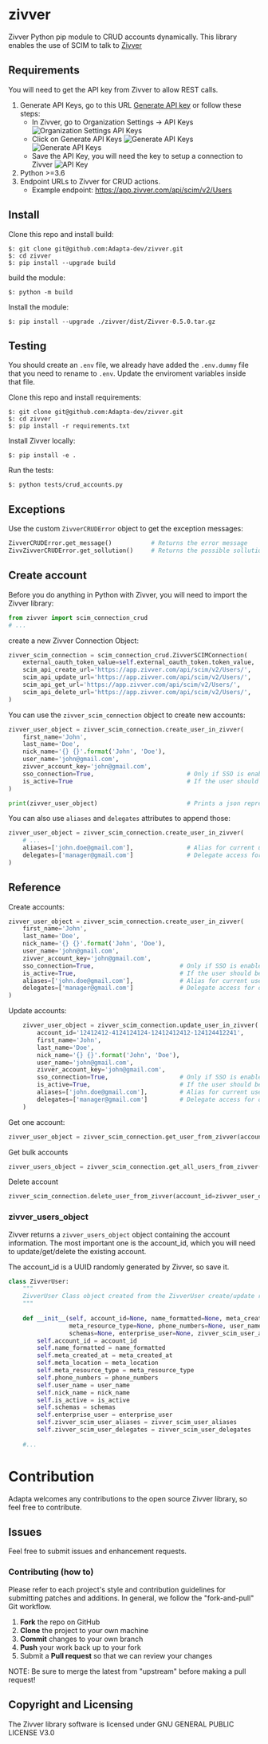 # zivver
Zivver Python pip module to CRUD accounts dynamically.
This library enables the use of SCIM to talk to [Zivver](https://www.zivver.com)

## Requirements
You will need to get the API key from Zivver to allow REST calls.

1. Generate API Keys, go to this URL [Generate API key](https://app.zivver.com/organization/api-keys)
or follow these steps:
   * In Zivver, go to Organization Settings -> API Keys
     ![Organization Settings API Keys](./images/zivver1.png "Organization Settings API Keys")
   * Click on Generate API Keys
     ![Generate API Keys](./images/zivver2.png "Generate API Keys")
     ![Generate API Keys](./images/zivver3.png "Generate API Keys")
   * Save the API Key, you will need the key to setup a connection to Zivver
     ![API Key](./images/zivver4.png "API Key")
2. Python >=3.6
3. Endpoint URLs to Zivver for CRUD actions.
   * Example endpoint: https://app.zivver.com/api/scim/v2/Users
    
## Install
Clone this repo and install build:

    $: git clone git@github.com:Adapta-dev/zivver.git
    $: cd zivver
    $: pip install --upgrade build
    
build the module:

    $: python -m build

Install the module:

    $: pip install --upgrade ./zivver/dist/Zivver-0.5.0.tar.gz


## Testing
You should create an `.env` file, we already have added the `.env.dummy` file that you need to rename to `.env`.
Update the enviroment variables inside that file.

Clone this repo and install requirements:

    $: git clone git@github.com:Adapta-dev/zivver.git
    $: cd zivver
    $: pip install -r requirements.txt

Install Zivver locally:

    $: pip install -e .

Run the tests:

    $: python tests/crud_accounts.py

## Exceptions
Use the custom `ZivverCRUDError` object to get the exception messages:

```python
ZivverCRUDError.get_message()           # Returns the error message
ZivvZivverCRUDError.get_sollution()     # Returns the possible sollution
```

## Create account
Before you do anything in Python with Zivver, you will need to import the Zivver library:

```python
from zivver import scim_connection_crud
# ...
```

create a new Zivver Connection Object:

```python
zivver_scim_connection = scim_connection_crud.ZivverSCIMConnection(
    external_oauth_token_value=self.external_oauth_token.token_value,    # Generated API key
    scim_api_create_url='https://app.zivver.com/api/scim/v2/Users/',     # Endpoint URL from Zivver
    scim_api_update_url='https://app.zivver.com/api/scim/v2/Users/',     # Endpoint URL from Zivver
    scim_api_get_url='https://app.zivver.com/api/scim/v2/Users/',        # Endpoint URL from Zivver
    scim_api_delete_url='https://app.zivver.com/api/scim/v2/Users/',     # Endpoint URL from Zivver
)
```

You can use the `zivver_scim_connection` object to create new accounts:

```python
zivver_user_object = zivver_scim_connection.create_user_in_zivver(
    first_name='John',
    last_name='Doe',
    nick_name='{} {}'.format('John', 'Doe'),
    user_name='john@gmail.com',
    zivver_account_key='john@gmail.com',
    sso_connection=True,                          # Only if SSO is enabled
    is_active=True                                # If the user should be active upon creation
)

print(zivver_user_object)                         # Prints a json represetation of the object
```

You can also use `aliases` and `delegates` attributes to append those:

```python
zivver_user_object = zivver_scim_connection.create_user_in_zivver(
    # ...
    aliases=['john.doe@gmail.com'],               # Alias for current user
    delegates=['manager@gmail.com']               # Delegate access for other users
)
```

## Reference
Create accounts:

```python
zivver_user_object = zivver_scim_connection.create_user_in_zivver(
    first_name='John',
    last_name='Doe',
    nick_name='{} {}'.format('John', 'Doe'),
    user_name='john@gmail.com',
    zivver_account_key='john@gmail.com',
    sso_connection=True,                        # Only if SSO is enabled
    is_active=True,                             # If the user should be active upon creation
    aliases=['john.doe@gmail.com'],             # Alias for current user
    delegates=['manager@gmail.com']             # Delegate access for other users    
)
```
Update accounts:

```python
    zivver_user_object = zivver_scim_connection.update_user_in_zivver(
        account_id='12412412-4124124124-12412412412-124124412241',
        first_name='John',
        last_name='Doe',
        nick_name='{} {}'.format('John', 'Doe'),
        user_name='john@gmail.com',
        zivver_account_key='john@gmail.com',
        sso_connection=True,                    # Only if SSO is enabled
        is_active=True,                         # If the user should be active upon creation
        aliases=['john.doe@gmail.com'],         # Alias for current user
        delegates=['manager@gmail.com']         # Delegate access for other users    
    )
```


Get one account:

```python
zivver_user_object = zivver_scim_connection.get_user_from_zivver(account_id=zivver_user_object.account_id)
```
Get bulk accounts

```python
zivver_users_object = zivver_scim_connection.get_all_users_from_zivver()
```
Delete account

```python
zivver_scim_connection.delete_user_from_zivver(account_id=zivver_user_object.account_id)
```

### zivver_users_object
Zivver returns a `zivver_users_object` object containing the account information.
The most important one is the account_id, which you will need to update/get/delete the existing account.

The account_id is a UUID randomly generated by Zivver, so save it.

```python
class ZivverUser:
    """
    ZivverUser Class object created from the ZivverUser create/update response
    """
    
    def __init__(self, account_id=None, name_formatted=None, meta_created_at=None, meta_location=None,
                 meta_resource_type=None, phone_numbers=None, user_name=None, nick_name=None, is_active=False,
                 schemas=None, enterprise_user=None, zivver_scim_user_aliases=None, zivver_scim_user_delegates=None):
        self.account_id = account_id
        self.name_formatted = name_formatted
        self.meta_created_at = meta_created_at
        self.meta_location = meta_location
        self.meta_resource_type = meta_resource_type
        self.phone_numbers = phone_numbers
        self.user_name = user_name
        self.nick_name = nick_name
        self.is_active = is_active
        self.schemas = schemas
        self.enterprise_user = enterprise_user
        self.zivver_scim_user_aliases = zivver_scim_user_aliases
        self.zivver_scim_user_delegates = zivver_scim_user_delegates
    
    #...
```

# Contribution
Adapta welcomes any contributions to the open source Zivver library, so feel free to contribute.

## Issues
Feel free to submit issues and enhancement requests.

### Contributing (how to)
Please refer to each project's style and contribution guidelines for submitting patches and additions. In general, we follow the "fork-and-pull" Git workflow.

1. **Fork** the repo on GitHub
2. **Clone** the project to your own machine
3. **Commit** changes to your own branch
4. **Push** your work back up to your fork
5. Submit a **Pull request** so that we can review your changes

NOTE: Be sure to merge the latest from "upstream" before making a pull request!

## Copyright and Licensing
The Zivver library software is licensed under GNU GENERAL PUBLIC LICENSE V3.0
